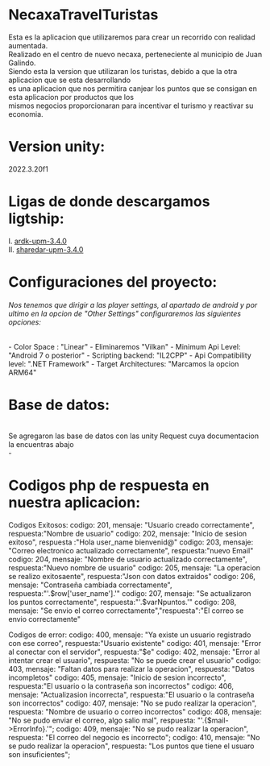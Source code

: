 # NecaxaTravelTuristas
Esta es la aplicacion que utilizaremos para crear un recorrido con realidad aumentada.<br>
Realizado en el centro de nuevo necaxa, perteneciente al municipio de Juan Galindo.<br>
Siendo esta la version que utilizaran los turistas, debido a que la otra aplicacion que se esta desarrollando<br>
es una aplicacion que nos permitira canjear los puntos que se consigan en esta aplicacion por productos que los <br> mismos negocios proporcionaran para incentivar el turismo y reactivar su economia.

# Version unity:
 2022.3.20f1


# Ligas de donde descargamos ligtship:
 
 I.  [ardk-upm-3.4.0](https://github.com/niantic-lightship/ardk-upm/releases/tag/3.4.0) <br>
 II. [sharedar-upm-3.4.0](https://github.com/niantic-lightship/sharedar-upm/releases/tag/3.4.0)

# Configuraciones del proyecto:
<h6>Nos tenemos que dirigir a las player settings, al apartado de android y por ultimo en la opcion de "Other Settings" configuraremos las siguientes opciones:<br></h6>
- Color Space : "Linear"
- Eliminaremos "Vilkan"
- Minimum Api Level: "Android 7 o posterior"
- Scripting backend: "IL2CPP"
- Api Compatibility level: ".NET Framework"
- Target Architectures: "Marcamos la opcion ARM64"


# Base de datos:
<br>
Se agregaron las base de datos con las unity Request cuya documentacion la encuentras abajo <br>
- <link rel="Accede a la documentacion desde aqui..." href="https://docs.unity3d.com/es/530/Manual/UnityWebRequest.html"/>

# Codigos php de respuesta en nuestra aplicacion:

Codigos Exitosos:
codigo: 201, mensaje: "Usuario creado correctamente", respuesta:"Nombre de usuario"
codigo: 202, mensaje: "Inicio de sesion exitoso", respuesta :"Hola user_name bienvenid@"
codigo: 203, mensaje: "Correo electronico actualizado correctamente", respuesta:"nuevo Email"
codigo: 204, mensaje: "Nombre de usuario actualizado correctamente", respuesta:"Nuevo nombre de usuario"
codigo: 205, mensaje: "La operacion se realizo exitosaente", respuesta:"Json con datos extraidos"
codigo: 206, mensaje: "Contraseña cambiada correctamente", respuesta:"'.$row['user_name'].'"
codigo: 207, mensaje: "Se actualizaron los puntos correctamente", respuesta:"'.$varNpuntos.'"
codigo: 208, mensaje: "Se envio el correo correctamente","respuesta":"El correo se envio correctamente"

Codigos de error:
codigo: 400, mensaje: "Ya existe un usuario registrado con ese correo", respuesta:"Usuario existente"
codigo: 401, mensaje: "Error al conectar con el servidor", respuesta:"$e"
codigo: 402, mensaje: "Error al intentar crear el usuario", respuesta: "No se puede crear el usuario"
codigo: 403, mensaje: "Faltan datos para realizar la operacion", respuesta: "Datos incompletos"
codigo: 405, mensaje: "Inicio de sesion incorrecto", respuesta:"El usuario o la contraseña son incorrectos"
codigo: 406, mensaje: "Actualizasion incorrecta", respuesta:"El usuario o la contraseña son incorrectos"
codigo: 407, mensaje: "No se pudo realizar la operacion", respuesta: "Nombre de usuario o correo incorrectos"
codigo: 408, mensaje: "No se pudo enviar el correo, algo salio mal", respuesta: "'.{$mail->ErrorInfo}.'";
codigo: 409, mensaje: "No se pudo realizar la operacion", respuesta: "El correo del negocio es incorrecto";
codigo: 410, mensaje: "No se pudo realizar la operacion", respuesta: "Los puntos que tiene el usuaro son insuficientes";